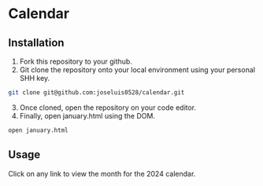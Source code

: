 # Calendar

## Installation

1. Fork this repository to your github. 
2. Git clone the repository onto your local environment using your personal SHH key.

```bash
git clone git@github.com:joseluis0528/calendar.git
```

3. Once cloned, open the repository on your code editor.
4. Finally, open january.html using the DOM.

```bash
open january.html
```

## Usage

Click on any link to view the month for the 2024 calendar.
